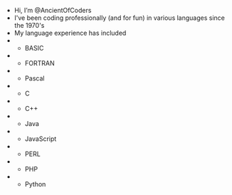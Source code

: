 - Hi, I’m @AncientOfCoders
- I've been coding professionally (and for fun) in various languages since the 1970's
- My language experience has included
- - BASIC
- - FORTRAN
- - Pascal
- - C
- - C++
- - Java
- - JavaScript
- - PERL
- - PHP
- - Python
